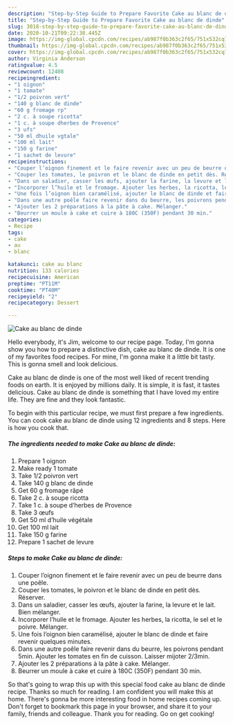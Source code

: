 ```yaml
---
description: "Step-by-Step Guide to Prepare Favorite Cake au blanc de dinde"
title: "Step-by-Step Guide to Prepare Favorite Cake au blanc de dinde"
slug: 3018-step-by-step-guide-to-prepare-favorite-cake-au-blanc-de-dinde
date: 2020-10-21T09:22:38.445Z
image: https://img-global.cpcdn.com/recipes/ab987f0b363c2f65/751x532cq70/cake-au-blanc-de-dinde-photo-principale-de-la-recette.jpg
thumbnail: https://img-global.cpcdn.com/recipes/ab987f0b363c2f65/751x532cq70/cake-au-blanc-de-dinde-photo-principale-de-la-recette.jpg
cover: https://img-global.cpcdn.com/recipes/ab987f0b363c2f65/751x532cq70/cake-au-blanc-de-dinde-photo-principale-de-la-recette.jpg
author: Virginia Anderson
ratingvalue: 4.5
reviewcount: 12408
recipeingredient:
- "1 oignon"
- "1 tomate"
- "1/2 poivron vert"
- "140 g blanc de dinde"
- "60 g fromage rp"
- "2 c. à soupe ricotta"
- "1 c. à soupe dherbes de Provence"
- "3 ufs"
- "50 ml dhuile vgtale"
- "100 ml lait"
- "150 g farine"
- "1 sachet de levure"
recipeinstructions:
- "Couper l’oignon finement et le faire revenir avec un peu de beurre dans une poêle."
- "Couper les tomates, le poivron et le blanc de dinde en petit dès. Réserver."
- "Dans un saladier, casser les œufs, ajouter la farine, la levure et le lait. Bien mélanger."
- "Incorporer l’huile et le fromage. Ajouter les herbes, la ricotta, le sel et le poivre. Mélanger."
- "Une fois l’oignon bien caramélisé, ajouter le blanc de dinde et faire revenir quelques minutes."
- "Dans une autre poêle faire revenir dans du beurre, les poivrons pendant 5min. Ajouter les tomates en fin de cuisson. Laisser mijoter 2/3min."
- "Ajouter les 2 préparations à la pâte à cake. Mélanger."
- "Beurrer un moule à cake et cuire à 180C (350F) pendant 30 min."
categories:
- Recipe
tags:
- cake
- au
- blanc

katakunci: cake au blanc 
nutrition: 133 calories
recipecuisine: American
preptime: "PT11M"
cooktime: "PT40M"
recipeyield: "2"
recipecategory: Dessert

---
```



![Cake au blanc de dinde](https://img-global.cpcdn.com/recipes/ab987f0b363c2f65/751x532cq70/cake-au-blanc-de-dinde-photo-principale-de-la-recette.jpg)

Hello everybody, it's Jim, welcome to our recipe page. Today, I'm gonna show you how to prepare a distinctive dish, cake au blanc de dinde. It is one of my favorites food recipes. For mine, I'm gonna make it a little bit tasty. This is gonna smell and look delicious.

Cake au blanc de dinde is one of the most well liked of recent trending foods on earth. It is enjoyed by millions daily. It is simple, it is fast, it tastes delicious. Cake au blanc de dinde is something that I have loved my entire life. They are fine and they look fantastic.




To begin with this particular recipe, we must first prepare a few ingredients. You can cook cake au blanc de dinde using 12 ingredients and 8 steps. Here is how you cook that.

<!--inarticleads1-->

##### The ingredients needed to make Cake au blanc de dinde:

1. Prepare 1 oignon
1. Make ready 1 tomate
1. Take 1/2 poivron vert
1. Take 140 g blanc de dinde
1. Get 60 g fromage râpé
1. Take 2 c. à soupe ricotta
1. Take 1 c. à soupe d’herbes de Provence
1. Take 3 œufs
1. Get 50 ml d’huile végétale
1. Get 100 ml lait
1. Take 150 g farine
1. Prepare 1 sachet de levure




<!--inarticleads2-->

##### Steps to make Cake au blanc de dinde:

1. Couper l’oignon finement et le faire revenir avec un peu de beurre dans une poêle.
1. Couper les tomates, le poivron et le blanc de dinde en petit dès. Réserver.
1. Dans un saladier, casser les œufs, ajouter la farine, la levure et le lait. Bien mélanger.
1. Incorporer l’huile et le fromage. Ajouter les herbes, la ricotta, le sel et le poivre. Mélanger.
1. Une fois l’oignon bien caramélisé, ajouter le blanc de dinde et faire revenir quelques minutes.
1. Dans une autre poêle faire revenir dans du beurre, les poivrons pendant 5min. Ajouter les tomates en fin de cuisson. Laisser mijoter 2/3min.
1. Ajouter les 2 préparations à la pâte à cake. Mélanger.
1. Beurrer un moule à cake et cuire à 180C (350F) pendant 30 min.




So that's going to wrap this up with this special food cake au blanc de dinde recipe. Thanks so much for reading. I am confident you will make this at home. There's gonna be more interesting food in home recipes coming up. Don't forget to bookmark this page in your browser, and share it to your family, friends and colleague. Thank you for reading. Go on get cooking!
